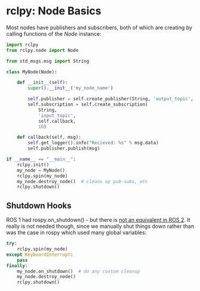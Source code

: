 # rclpy: Node Basics

Most nodes have publishers and subscribers, both of which are creating by
calling functions of the _Node_ instance:

```python
import rclpy
from rclpy.node import Node

from std_msgs.msg import String

class MyNode(Node):

    def __init__(self):
        super().__init__('my_node_name')

        self.publisher = self.create_publisher(String, 'output_topic', 10)
        self.subscription = self.create_subscription(
            String,
            'input_topic',
            self.callback,
            10)

    def callback(self, msg):
        self.get_logger().info("Recieved: %s" % msg.data)
        self.publisher.publish(msg)

if __name__ == "__main__":
    rclpy.init()
    my_node = MyNode()
    rclpy.spin(my_node)
    my_node.destroy_node()  # cleans up pub-subs, etc
    rclpy.shutdown()
```

## Shutdown Hooks

ROS 1 had rospy.on_shutdown() - but there is
[not an equivalent in ROS 2](https://github.com/ros2/rclpy/issues/244). It really is not needed though, since we manually shut things down rather than
was the case in rospy which used many global variables:

```python
try:
    rclpy.spin(my_node)
except KeyboardInterrupt:
    pass
finally:
    my_node.on_shutdown()  # do any custom cleanup
    my_node.destroy_node()
    rclpy.shutdown()
```
